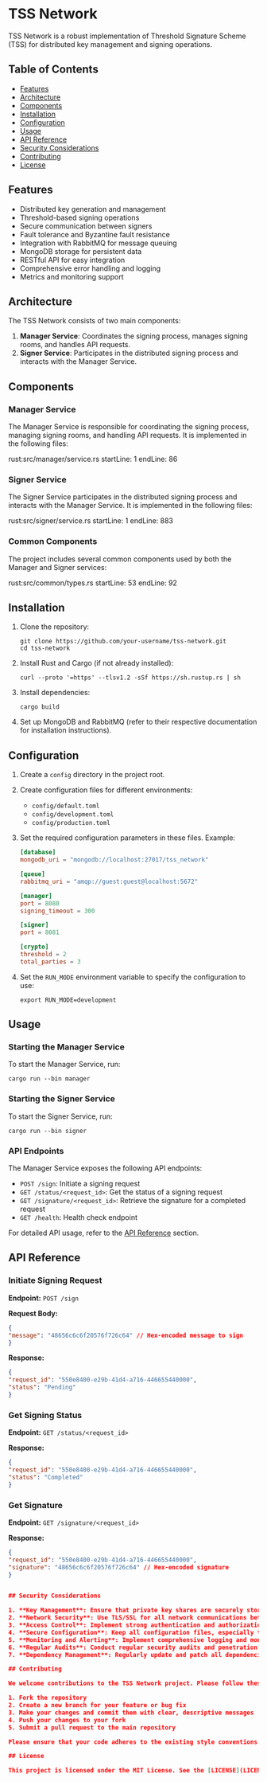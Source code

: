 # TSS Network

TSS Network is a robust implementation of Threshold Signature Scheme (TSS) for distributed key management and signing operations.

## Table of Contents

- [Features](#features)
- [Architecture](#architecture)
- [Components](#components)
- [Installation](#installation)
- [Configuration](#configuration)
- [Usage](#usage)
- [API Reference](#api-reference)
- [Security Considerations](#security-considerations)
- [Contributing](#contributing)
- [License](#license)

## Features

- Distributed key generation and management
- Threshold-based signing operations
- Secure communication between signers
- Fault tolerance and Byzantine fault resistance
- Integration with RabbitMQ for message queuing
- MongoDB storage for persistent data
- RESTful API for easy integration
- Comprehensive error handling and logging
- Metrics and monitoring support

## Architecture

The TSS Network consists of two main components:

1. **Manager Service**: Coordinates the signing process, manages signing rooms, and handles API requests.
2. **Signer Service**: Participates in the distributed signing process and interacts with the Manager Service.

## Components

### Manager Service

The Manager Service is responsible for coordinating the signing process, managing signing rooms, and handling API requests. It is implemented in the following files:

rust:src/manager/service.rs
startLine: 1
endLine: 86


### Signer Service

The Signer Service participates in the distributed signing process and interacts with the Manager Service. It is implemented in the following files:

rust:src/signer/service.rs
startLine: 1
endLine: 883


### Common Components

The project includes several common components used by both the Manager and Signer services:

rust:src/common/types.rs
startLine: 53
endLine: 92


## Installation

1. Clone the repository:
   ```
   git clone https://github.com/your-username/tss-network.git
   cd tss-network
   ```

2. Install Rust and Cargo (if not already installed):
   ```
   curl --proto '=https' --tlsv1.2 -sSf https://sh.rustup.rs | sh
   ```

3. Install dependencies:
   ```
   cargo build
   ```

4. Set up MongoDB and RabbitMQ (refer to their respective documentation for installation instructions).

## Configuration

1. Create a `config` directory in the project root.

2. Create configuration files for different environments:
   - `config/default.toml`
   - `config/development.toml`
   - `config/production.toml`

3. Set the required configuration parameters in these files. Example:

   ```toml
   [database]
   mongodb_uri = "mongodb://localhost:27017/tss_network"

   [queue]
   rabbitmq_uri = "amqp://guest:guest@localhost:5672"

   [manager]
   port = 8080
   signing_timeout = 300

   [signer]
   port = 8081

   [crypto]
   threshold = 2
   total_parties = 3
   ```

4. Set the `RUN_MODE` environment variable to specify the configuration to use:
   ```
   export RUN_MODE=development
   ```

## Usage

### Starting the Manager Service

To start the Manager Service, run:
```
cargo run --bin manager
```

### Starting the Signer Service

To start the Signer Service, run:
```
cargo run --bin signer
```


### API Endpoints

The Manager Service exposes the following API endpoints:

- `POST /sign`: Initiate a signing request
- `GET /status/<request_id>`: Get the status of a signing request
- `GET /signature/<request_id>`: Retrieve the signature for a completed request
- `GET /health`: Health check endpoint

For detailed API usage, refer to the [API Reference](#api-reference) section.

## API Reference

### Initiate Signing Request

**Endpoint:** `POST /sign`

**Request Body:**

```json
{
"message": "48656c6c6f20576f726c64" // Hex-encoded message to sign
}
```

**Response:**
```json
{
"request_id": "550e8400-e29b-41d4-a716-446655440000",
"status": "Pending"
}
```

### Get Signing Status

**Endpoint:** `GET /status/<request_id>`

**Response:**
```json
{
"request_id": "550e8400-e29b-41d4-a716-446655440000",
"status": "Completed"
}
```


### Get Signature

**Endpoint:** `GET /signature/<request_id>`

**Response:**
```json
{
"request_id": "550e8400-e29b-41d4-a716-446655440000",
"signature": "48656c6c6f20576f726c64" // Hex-encoded signature
}


## Security Considerations

1. **Key Management**: Ensure that private key shares are securely stored and never transmitted in plain text.
2. **Network Security**: Use TLS/SSL for all network communications between components.
3. **Access Control**: Implement strong authentication and authorization mechanisms for API access.
4. **Secure Configuration**: Keep all configuration files, especially those containing sensitive information, secure and separate from the codebase.
5. **Monitoring and Alerting**: Implement comprehensive logging and monitoring to detect and respond to any suspicious activities.
6. **Regular Audits**: Conduct regular security audits and penetration testing of the system.
7. **Dependency Management**: Regularly update and patch all dependencies to address any known vulnerabilities.

## Contributing

We welcome contributions to the TSS Network project. Please follow these steps to contribute:

1. Fork the repository
2. Create a new branch for your feature or bug fix
3. Make your changes and commit them with clear, descriptive messages
4. Push your changes to your fork
5. Submit a pull request to the main repository

Please ensure that your code adheres to the existing style conventions and includes appropriate tests.

## License

This project is licensed under the MIT License. See the [LICENSE](LICENSE) file for details.